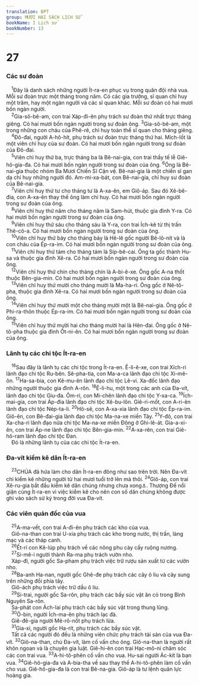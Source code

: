 ```yaml
---
translation: BPT
group: MƯƠI HAI SÁCH LỊCH SỬ
bookName: I Lịch sử 
bookNumber: 13
---
```


<div class="title"><h1>27</h1><h3>Các sư đoàn</h3></div>
<span class="verse 1su_27_1"> <sup>1</sup>Đây là danh sách những người Ít-ra-en phục vụ trong quân đội nhà vua. Mỗi sư đoàn trực một tháng trong năm. Có các gia trưởng, sĩ quan chỉ huy một trăm, hay một ngàn người và các sĩ quan khác. Mỗi sư đoàn có hai mươi bốn ngàn người.<br/></span>
<span class="verse 1su_27_2"> <sup>2</sup>Gia-sô-bê-am, con trai Xáp-đi-ên phụ trách sư đoàn thứ nhất trực tháng giêng. Có hai mươi bốn ngàn người trong sư đoàn ông.</span>
<span class="verse 1su_27_3"><sup>3</sup>Gia-sô-bê-am, một trong những con cháu của Phê-rê, chỉ huy toàn thể sĩ quan cho tháng giêng.<br/></span>
<span class="verse 1su_27_4"> <sup>4</sup>Đô-đai, người A-hô-hít, phụ trách sư đoàn trực tháng thứ hai. Mích-lốt là một viên chỉ huy của sư đoàn. Có hai mươi bốn ngàn người trong sư đoàn của Đô-đai.<br/></span>
<span class="verse 1su_27_5"> <sup>5</sup>Viên chỉ huy thứ ba, trực tháng ba là Bê-nai-gia, con trai thầy tế lễ Giê-hô-gia-đa. Có hai mươi bốn ngàn người trong sư đoàn của ông.</span>
<span class="verse 1su_27_6"><sup>6</sup>Ông là Bê-nai-gia thuộc nhóm Ba Mươi Chiến Sĩ Cận vệ. Bê-nai-gia là một chiến sĩ gan dạ chỉ huy những người đó. Am-mi-xa-bát, con Bê-nai-gia, chỉ huy sư đoàn của Bê-nai-gia.<br/></span>
<span class="verse 1su_27_7"> <sup>7</sup>Viên chỉ huy thứ tư cho tháng tư là A-xa-ên, em Giô-áp. Sau đó Xê-bê-đia, con A-xa-ên thay thế ông làm chỉ huy. Có hai mươi bốn ngàn người trong sư đoàn của ông.<br/></span>
<span class="verse 1su_27_8"> <sup>8</sup>Viên chỉ huy thứ năm cho tháng năm là Sam-hút, thuộc gia đình Y-ra. Có hai mươi bốn ngàn người trong sư đoàn của ông.<br/></span>
<span class="verse 1su_27_9"> <sup>9</sup>Viên chỉ huy thứ sáu cho tháng sáu là Y-ra, con trai Ích-kê từ thị trấn Thê-cô-a. Có hai mươi bốn ngàn người trong sư đoàn của ông.<br/></span>
<span class="verse 1su_27_10"> <sup>10</sup>Viên chỉ huy thứ bảy cho tháng bảy là Hê-lê gốc người Bê-lô-nít và là con cháu của Ép-ra-im. Có hai mươi bốn ngàn người trong sư đoàn của ông.<br/></span>
<span class="verse 1su_27_11"> <sup>11</sup>Viên chỉ huy thứ tám cho tháng tám là Síp-bê-cai. Ông ta gốc thành Hu-sa và thuộc gia đình Xê-ra. Có hai mươi bốn ngàn người trong sư đoàn của ông.<br/></span>
<span class="verse 1su_27_12"> <sup>12</sup>Viên chỉ huy thứ chín cho tháng chín là A-bi-ê-xe. Ông gốc A-na thốt thuộc Bên-gia-min. Có hai mươi bốn ngàn người trong sư đoàn của ông.<br/></span>
<span class="verse 1su_27_13"> <sup>13</sup>Viên chỉ huy thứ mười cho tháng mười là Ma-ha-ri. Ông gốc ở Nê-tô-pha, thuộc gia đình Xê-ra. Có hai mươi bốn ngàn người trong sư đoàn của ông.<br/></span>
<span class="verse 1su_27_14"> <sup>14</sup>Viên chỉ huy thứ mười một cho tháng mười một là Bê-nai-gia. Ông gốc ở Phi-ra-thôn thuộc Ép-ra-im. Có hai mươi bốn ngàn người trong sư đoàn của ông.<br/></span>
<span class="verse 1su_27_15"> <sup>15</sup>Viên chỉ huy thứ mười hai cho tháng mười hai là Hên-đai. Ông gốc ở Nê-tô-pha thuộc gia đình Ốt-ni-ên. Có hai mươi bốn ngàn người trong sư đoàn của ông.<br/></span>
<div class="title"><h3>Lãnh tụ các chi tộc Ít-ra-en</h3></div>
<span class="verse 1su_27_16"> <sup>16</sup>Sau đây là lãnh tụ các chi tộc trong Ít-ra-en. Ê-li-ê-xe, con trai Xích-ri lãnh đạo chi tộc Ru-bên. Sê-pha-tia, con Ma-a-ca lãnh đạo chi tộc Xi-mê-ôn.</span>
<span class="verse 1su_27_17"><sup>17</sup>Ha-sa-bia, con Kê-mu-ên lãnh đạo chi tộc Lê-vi. Xa-đốc lãnh đạo những người thuộc gia đình A-rôn.</span>
<span class="verse 1su_27_18"><sup>18</sup>Ê-li-hu, một trong các anh của Đa-vít, lãnh đạo chi tộc Giu-đa. Ôm-ri, con Mi-chên lãnh đạo chi tộc Y-xa-ca.</span>
<span class="verse 1su_27_19"><sup>19</sup>Ích-mai-gia, con trai Áp-đia lãnh đạo chi tộc Xê-bu-lôn. Giê-ri-mốt, con A-ri-ên lãnh đạo chi tộc Nép-ta-li.</span>
<span class="verse 1su_27_20"><sup>20</sup>Hô-sê, con A-xa-xia lãnh đạo chi tộc Ép-ra-im. Giô-ên, con Bê-đai-gia lãnh đạo chi tộc Ma-na-xe miền Tây.</span>
<span class="verse 1su_27_21"><sup>21</sup>Y-đô, con trai Xa-cha-ri lãnh đạo nửa chi tộc Ma-na-xe miền Đông ở Ghi-lê-át. Gia-a-xi-ên, con trai Áp-ne lãnh đạo chi tộc Bên-gia-min.</span>
<span class="verse 1su_27_22"><sup>22</sup>A-xa-rên, con trai Giê-hô-ram lãnh đạo chi tộc Đan.<br/> Đó là những lãnh tụ của các chi tộc Ít-ra-en.<br/></span>
<div class="title"><h3>Đa-vít kiểm kê dân Ít-ra-en</h3></div>
<span class="verse 1su_27_23"> <sup>23</sup>CHÚA đã hứa làm cho dân Ít-ra-en đông như sao trên trời. Nên Đa-vít chỉ kiểm kê những người từ hai mươi tuổi trở lên mà thôi.</span>
<span class="verse 1su_27_24"><sup>24</sup>Giô-áp, con trai Xê-ru-gia bắt đầu kiểm kê dân chúng nhưng chưa xong<a data-toggle="tooltip" data-placement="bottom" title="Thượng Đế ngăn cản ông. Xem I Sử 21:1-30.">⚓</a>. Thượng Đế nổi giận cùng Ít-ra-en vì việc kiểm kê cho nên con số dân chúng không được ghi vào sách sử ký trong đời vua Đa-vít.<br/></span>
<div class="title"><h3>Các viên quản đốc của vua</h3></div>
<span class="verse 1su_27_25"> <sup>25</sup>A-ma-vết, con trai A-đi-ên phụ trách các kho của vua.<br/> Giô-na-than con trai U-xia phụ trách các kho trong nước, thị trấn, làng mạc và các tháp canh.<br/></span>
<span class="verse 1su_27_26"> <sup>26</sup>Ết-ri con Kê-lúp phụ trách về các nông phu cày cấy ruộng nương.<br/></span>
<span class="verse 1su_27_27"> <sup>27</sup>Si-mê-i người thành Ra-ma phụ trách vườn nho.<br/> Xáp-đi, người gốc Sa-pham phụ trách việc trữ rượu sản xuất từ các vườn nho.<br/></span>
<span class="verse 1su_27_28"> <sup>28</sup>Ba-anh Ha-nan, người gốc Ghê-đe phụ trách các cây ô liu và cây sung trên những đồi phía tây.<br/> Giô-ách phụ trách việc trữ dầu ô liu.<br/></span>
<span class="verse 1su_27_29"> <sup>29</sup>Si-trai, người gốc Sa-rôn, phụ trách các bầy súc vật ăn cỏ trong Bình Nguyên Sa-rôn.<br/> Sa-phát con Ách-lai phụ trách các bầy súc vật trong thung lũng.<br/></span>
<span class="verse 1su_27_30"> <sup>30</sup>Ô-bin, người Ích-ma-ên phụ trách lạc đà.<br/> Giê-đê-gia người Mê-rô-nốt phụ trách lừa.<br/></span>
<span class="verse 1su_27_31"> <sup>31</sup>Gia-xi, người gốc Ha-rít, phụ trách các bầy súc vật.<br/> Tất cả các người đó đều là những viên chức phụ trách tài sản của vua Đa-vít.</span>
<span class="verse 1su_27_32"><sup>32</sup>Giô-na-than, chú Đa-vít, làm cố vấn cho ông. Giô-na-than là người rất khôn ngoan và là chuyên gia luật. Giê-hi-ên con trai Hạc-mô-ni chăm sóc các con trai vua.</span>
<span class="verse 1su_27_33"><sup>33</sup>A-hi-tô-phên cố vấn cho vua. Hu-sai người Ác-kít là bạn vua.</span>
<span class="verse 1su_27_34"><sup>34</sup>Giê-hô-gia-đa và A-bia-tha về sau thay thế A-hi-tô-phên làm cố vấn cho vua. Giê-hô-gia-đa là con trai Bê-na-gia. Giô-áp là tư lệnh quân lực hoàng gia.<br/></span>
